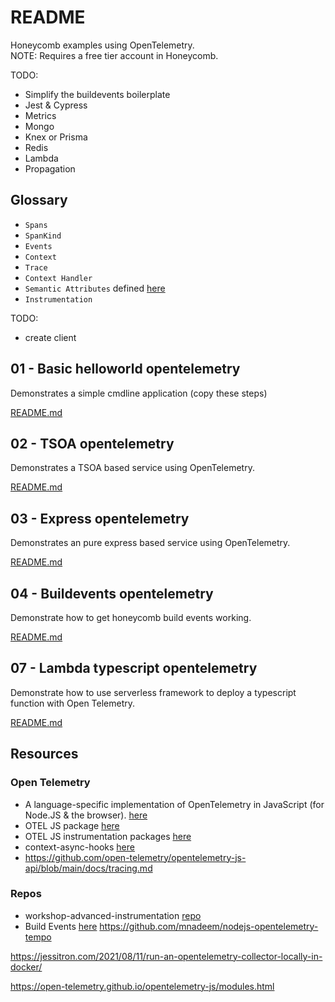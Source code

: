 # README

Honeycomb examples using OpenTelemetry.  
NOTE: Requires a free tier account in Honeycomb.  

TODO:

* Simplify the buildevents boilerplate
* Jest & Cypress
* Metrics
* Mongo
* Knex or Prisma
* Redis
* Lambda
* Propagation

## Glossary

* `Spans`
* `SpanKind`
* `Events`
* `Context`
* `Trace`
* `Context Handler`
* `Semantic Attributes` defined [here](https://github.com/open-telemetry/opentelemetry-specification/blob/main/specification/resource/semantic_conventions/README.md)
* `Instrumentation`

TODO: 

* create client

## 01 - Basic helloworld opentelemetry

Demonstrates a simple cmdline application (copy these steps)  

[README.md](./01_helloworld_typescript_opentelemetry/README.md)  

## 02 - TSOA opentelemetry

Demonstrates a TSOA based service using OpenTelemetry.  

[README.md](./02_simple_tsoa_opentelemetry/README.md)  

## 03 - Express opentelemetry

Demonstrates an pure express based service using OpenTelemetry.  

[README.md](./03_simple_express/README.md)  

## 04 - Buildevents opentelemetry

Demonstrate how to get honeycomb build events working.  

[README.md](./04_buildevents/README.md)  

## 07 - Lambda typescript opentelemetry

Demonstrate how to use serverless framework to deploy a typescript function with Open Telemetry.  

[README.md](./07_lambda_typescript_opentelemetry/README.md)  

## Resources

### Open Telemetry

* A language-specific implementation of OpenTelemetry in JavaScript (for Node.JS & the browser). [here](https://opentelemetry.io/docs/instrumentation/js/)
* OTEL JS package [here](https://github.com/open-telemetry/opentelemetry-js)
* OTEL JS instrumentation packages [here](https://github.com/open-telemetry/opentelemetry-js-contrib)
* context-async-hooks [here](https://www.npmjs.com/package/@opentelemetry/context-async-hooks)
* https://github.com/open-telemetry/opentelemetry-js-api/blob/main/docs/tracing.md

### Repos

* workshop-advanced-instrumentation [repo](https://github.com/honeycombio/workshop-advanced-instrumentation)
* Build Events [here](https://github.com/honeycombio/buildevents)
https://github.com/mnadeem/nodejs-opentelemetry-tempo


https://jessitron.com/2021/08/11/run-an-opentelemetry-collector-locally-in-docker/



https://open-telemetry.github.io/opentelemetry-js/modules.html

